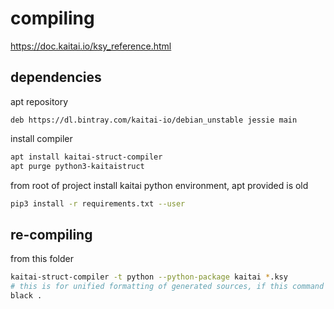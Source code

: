 # compiling

https://doc.kaitai.io/ksy_reference.html

## dependencies

apt repository
```apt
deb https://dl.bintray.com/kaitai-io/debian_unstable jessie main
```
install compiler
```bash
apt install kaitai-struct-compiler
apt purge python3-kaitaistruct
```

from root of project install kaitai python environment, apt provided is old
```bash
pip3 install -r requirements.txt --user
```

## re-compiling
from this folder
```bash
kaitai-struct-compiler -t python --python-package kaitai *.ksy
# this is for unified formatting of generated sources, if this command fails for you, skip it
black .
```

